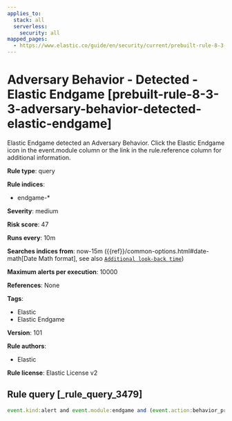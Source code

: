 ```yaml
---
applies_to:
  stack: all
  serverless:
    security: all
mapped_pages:
  - https://www.elastic.co/guide/en/security/current/prebuilt-rule-8-3-3-adversary-behavior-detected-elastic-endgame.html
---
```


# Adversary Behavior - Detected - Elastic Endgame [prebuilt-rule-8-3-3-adversary-behavior-detected-elastic-endgame]

Elastic Endgame detected an Adversary Behavior. Click the Elastic Endgame icon in the event.module column or the link in the rule.reference column for additional information.

**Rule type**: query

**Rule indices**:

* endgame-*

**Severity**: medium

**Risk score**: 47

**Runs every**: 10m

**Searches indices from**: now-15m ({{ref}}/common-options.html#date-math[Date Math format], see also [`Additional look-back time`](docs-content://solutions/security/detect-and-alert/create-detection-rule.md#rule-schedule))

**Maximum alerts per execution**: 10000

**References**: None

**Tags**:

* Elastic
* Elastic Endgame

**Version**: 101

**Rule authors**:

* Elastic

**Rule license**: Elastic License v2

## Rule query [_rule_query_3479]

```js
event.kind:alert and event.module:endgame and (event.action:behavior_protection_event or endgame.event_subtype_full:behavior_protection_event)
```


